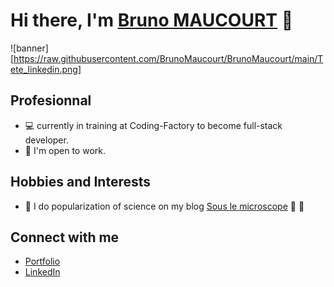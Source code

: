 # Hi there, I'm [Bruno MAUCOURT](https://brunomaucourt.com/) 👋

![banner][https://raw.githubusercontent.com/BrunoMaucourt/BrunoMaucourt/main/Tete_linkedin.png]

## Profesionnal

- :computer: currently in training at Coding-Factory to become full-stack developer.
- :briefcase: I'm open to work.

## Hobbies and Interests

- :microscope: I do popularization of science on my blog [Sous le microscope](https://souslemicroscope.com/) :test_tube: :dna:

## Connect with me

- [Portfolio](https://brunomaucourt.com/)
- [LinkedIn](https://www.linkedin.com/in/maucourt/)

<!--
**BrunoMaucourt/BrunoMaucourt** is a ✨ _special_ ✨ repository because its `README.md` (this file) appears on your GitHub profile.

Here are some ideas to get you started:

- 🔭 I’m currently working on ...
- 🌱 I’m currently learning ...
- 👯 I’m looking to collaborate on ...
- 🤔 I’m looking for help with ...
- 💬 Ask me about ...
- 📫 How to reach me: ...
- 😄 Pronouns: ...
- ⚡ Fun fact: ...
-->
